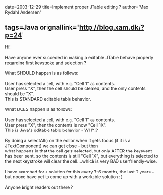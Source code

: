 date=2003-12-29
title=Implement proper JTable editing ?
author='Max Rydahl Andersen'

tags=Java 
orignallink='http://blog.xam.dk/?p=24'
---
<div><p>Hi!<br><br>
Have anyone ever succeded in making a editable JTable behave properly regarding first keystroke and selection ?<br><br>
What SHOULD happen is as follows:<br><br>
User has selected a cell, with e.g. "Cell 1" as contents.<br>
User press "X", then the cell should be cleared, and the only contents should be "X".<br>
This is STANDARD editable table behavior.<br><br>
What DOES happen is as follows:<br><br>
User has selected a cell, with e.g. "Cell 1" as contents.<br>
User press "X", then the contents is now "Cell 1X".<br>
This is Java's editable table behavior - WHY!? <br><br>
By doing a selectAll() on the editor when it gets focus (if it is a JTextComponent) we can get close - but then<br>
what happens is that the cell gets selected, but only AFTER the keyevent has been sent, so the contents is still "Cell 1X", but everything is selected to the next keystroke will clear the cell....which is very BAD userfriendly-wise.<br><br>
I have searched for a solution for this every 3-6 months, the last 2 years - but noone have yet to come up with a workable solution :(<br><br>
Anyone bright readers out there ?</p></div>
